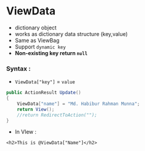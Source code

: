 # ViewData 
- dictionary object
- works as dictionary data structure (key,value)
- Same as ViewBag
- Support `dynamic key`
- **Non-existing key return `null`**
### Syntax :
- `ViewData["key"]` = `value`

```.cs
public ActionResult Update()
{
    ViewData["name"] = "Md. Habibur Rahman Munna";
    return View();
    //return RedirectToAction("");
}
```
- In VIew : 
```.cshtml
<h2>This is @ViewData["Name"]</h2>
```

